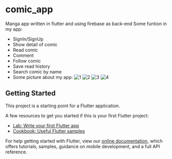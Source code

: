 # comic_app
Manga app written in flutter and using firebase as back-end
Some funtion in my app:
- SignIn/SignUp
- Show detail of comic
- Read comic
- Comment 
- Follow comic
- Save read history
- Search comic by name
- Some picture about my app:
![1](https://user-images.githubusercontent.com/90319470/156711195-417321e6-1991-44e3-ad97-54d6a4d697e2.png)
![2](https://user-images.githubusercontent.com/90319470/156711392-2f96dd02-ce70-403d-a23b-6fa9fb00816f.png)
![3](https://user-images.githubusercontent.com/90319470/156907886-831a742f-7436-47ce-afc5-2e4dd4fa9762.png)
![4](https://user-images.githubusercontent.com/90319470/156711569-2c64e9fa-ff82-418a-9d1e-ae469e79494b.png)


## Getting Started

This project is a starting point for a Flutter application.

A few resources to get you started if this is your first Flutter project:

- [Lab: Write your first Flutter app](https://flutter.dev/docs/get-started/codelab)
- [Cookbook: Useful Flutter samples](https://flutter.dev/docs/cookbook)

For help getting started with Flutter, view our
[online documentation](https://flutter.dev/docs), which offers tutorials,
samples, guidance on mobile development, and a full API reference.
